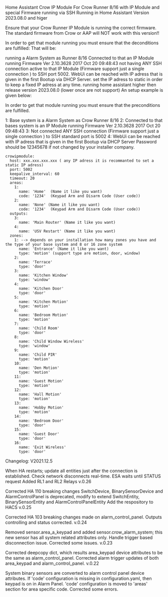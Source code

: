 Home Assistant Crow IP Module
For Crow Runner 8/16 with IP Module and special Firmware running via SSH Running in Home Assistant Version 2023.08.0 and higer

Ensure that your Crow Runner IP Module is running the correct firmware. The standard firmware from Crow or AAP will NOT work with this version!!

In order to get that module running you must ensure that the deconditions are fulfilled: That will be:

running a Alarm System as Runner 8/16 Connected to that an IP Module
running Firmware Ver 2.10.3628 2017 Oct 20 09:48:43
not having ANY SSH connection active to that IP Module (Firmware support just a single connection ) to SSH port 5002.
WebUi can be reached with IP adress that is given in the first Bootup via DHCP Server.
set the IP adress to static in order to keep a fixed IP adress at any time.
running home assistant higher then release version 2023.08.0 (lower once are not support)
An setup example is given below:

In order to get that module running you must ensure that the preconditions are fulfilled.

1: Base system is a Alarm System as Crow Runner 8/16
2: Connected to that bases system is an IP Module running Firmware Ver 2.10.3628 2017 Oct 20 09:48:43
3: Not connected ANY SSH connection (Firmware support just a single connection ) to SSH standard port is 5002
4: WebUi can be reached with IP adress that is given in the first Bootup via DHCP Server
   Password should be 12345678 if not changed by your installer company. 


```
crowipmodule:
  host: xxx.xxx.xxx.xxx ( any IP adress it is recommanted to set a static IP adress)
  port: 5002
  keepalive_interval: 60
  timeout: 20
  areas:
    1:
      name: 'Home'  (Name it like you want)
      code: '1234'  (Keypad Arm and Disarm Code (User code))
    2:
      name: 'None' (Name it like you want)
      code: '1234'  (Keypad Arm and Disarm Code (User code))
  outputs:
    3:
      name: 'Main Router' (Name it like you want)
    4:
      name: 'USV Restart' (Name it like you want)
  zones:
    1: --> depends on your installation how many zones you have and the type of your base system and 8 or 16 zone system
      name: 'Entrance' (Name it like you want)
      type: 'motion' (support type are motion, door, window)
    2:
      name: 'Terrace'
      type: 'door'
    3:
      name: 'Kitchen Window'
      type: 'window'
    4:
      name: 'Kitchen Door'
      type: 'door'
    5:
      name: 'Kitchen Motion'
      type: 'motion'
    6:
      name: 'Bedroom Motion'
      type: 'motion'
    7:
      name: 'Child Room'
      type: 'door'
    8:
      name: 'Child Window Wireless'
      type: 'window'
    9:
      name: 'Child PIR'
      type: 'motion'
    10:
      name: 'Den Motion'
      type: 'motion'
    11:
      name: 'Guest Motion'
      type: 'motion'
    12:
      name: 'Hall Motion'
      type: 'motion'
    13:
      name: 'Hobby Motion'
      type: 'motion'
    14:
      name: 'Bedroom Door'
      type: 'door'
    15:
      name: 'Guest Door'
      type: 'door'
    16:
      name: 'Exit Wireless'
      type: 'door'
```

Changelog: V2021.12.5

When HA restarts; update all entities just after the connection is established.
Check network disconnects real-time.
ESA waits until STATUS request
Added RL1 and RL2 Relays
v.0.26

Corrected HA 110 breaking changes
SwitchDevice, BinarySensorDevice and AlarmControlPanel is deprecated,
modify to extend SwitchEntity, BinarySensorEntity and AlarmControlPanelEntity
Add the respository to HACS
v.0.25

Corrected HA 103 breaking changes made on alarm_control_panel.
Outputs controlling and status corrected.
v.0.24

Removed sensor.area_a_keypad and added sensor.crow_alarm_system; this new sensor has all system related attributes only.
Handle trigger based disconnection issue.
Corrected some issues.
v.0.23

Corrected deepcopy dict, which results area_keypad device attributes to be the same as alarm_control_panel.
Corrected alarm trigger updates of both area_keypad and alarm_control_panel.
v.0.22

System binary sensors are converted to alarm control panel device attributes.
If 'code' configuration is missing in configuration.yaml, then keypad is on in Alarm Panel.
'code' configuration is moved to 'areas' section for area specific code.
Corrected some errors.
